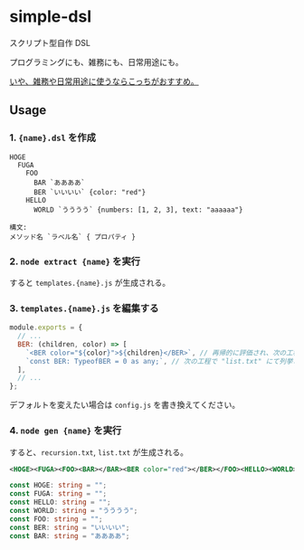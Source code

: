 # simple-dsl

スクリプト型自作 DSL

プログラミングにも、雑務にも、日常用途にも。

[いや、雑務や日常用途に使うならこっちがおすすめ。](https://github.com/katai5plate/online-template-maker)

## Usage

### 1. `{name}.dsl` を作成

```
HOGE
  FUGA
    FOO
      BAR `ああああ`
      BER `いいいい` {color: "red"}
    HELLO
      WORLD `うううう` {numbers: [1, 2, 3], text: "aaaaaa"}
```

```
構文:
メソッド名 `ラベル名` { プロパティ }
```

### 2. `node extract {name}` を実行

すると `templates.{name}.js` が生成される。

### 3. `templates.{name}.js` を編集する

```js
module.exports = {
  // ...
  BER: (children, color) => [
    `<BER color="${color}">${children}</BER>`, // 再帰的に評価され、次の工程で "recursion.txt" に出力される
    `const BER: TypeofBER = 0 as any;`, // 次の工程で "list.txt" にて列挙される文字列
  ],
  // ...
};
```

デフォルトを変えたい場合は `config.js` を書き換えてください。

### 4. `node gen {name}` を実行

すると、`recursion.txt`, `list.txt` が生成される。

```xml
<HOGE><FUGA><FOO><BAR></BAR><BER color="red"></BER></FOO><HELLO><WORLD></WORLD></HELLO></FUGA></HOGE>
```

```ts
const HOGE: string = "";
const FUGA: string = "";
const HELLO: string = "";
const WORLD: string = "うううう";
const FOO: string = "";
const BER: string = "いいいい";
const BAR: string = "ああああ";
```
